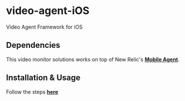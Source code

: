 # video-agent-iOS
Video Agent Framework for iOS

## Dependencies
This video monitor solutions works on top of New Relic's **[Mobile Agent](https://docs.newrelic.com/docs/mobile-monitoring/new-relic-mobile-ios/get-started/introduction-new-relic-mobile-ios)**.

## Installation & Usage
Follow the steps **[here](https://docs.google.com/document/d/1UBvA86hlUCyv2LtfOrH1FXA35F_A-mRsHpzb3SaYD4w/edit)**
